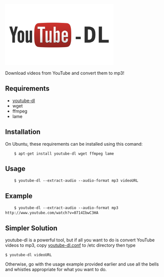 <img src="./images/youtube-dl.jpg" width=350>

Download videos from YouTube and convert them to mp3!


## Requirements

  * [youtube-dl](https://github.com/rg3/youtube-dl)
  * wget
  * ffmpeg
  * lame


## Installation

On Ubuntu, these requirements can be installed using this comand:

```
    $ apt-get install youtube-dl wget ffmpeg lame
```


## Usage

```
    $ youtube-dl --extract-audio --audio-format mp3 videoURL
```


## Example

```
    $ youtube-dl --extract-audio --audio-format mp3 http://www.youtube.com/watch?v=0714IbwC3HA
```

## Simpler Solution
youtube-dl is a powerful tool, but if all you want to do is convert YouTube videos to mp3, copy [youtube-dl.conf](https://github.com/davidclin/youtube-dl-mp3/blob/master/youtube-dl.conf) to /etc directory then type

```
$ youtube-dl videoURL
```
Otherwise, go with the usage example provided earlier and use all the bells and whistles appropriate for what you want to do.

